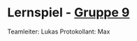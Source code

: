 # Lernspiel  -  [Gruppe 9](https://bildungsportal.sachsen.de/opal/auth/RepositoryEntry/19724402690/CourseNode/99251529532877)
Teamleiter: Lukas
Protokollant: Max
